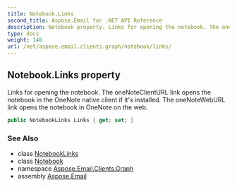 ```yaml
---
title: Notebook.Links
second_title: Aspose.Email for .NET API Reference
description: Notebook property. Links for opening the notebook. The oneNoteClientURL link opens the notebook in the OneNote native client if its installed. The oneNoteWebURL link opens the notebook in OneNote on the web
type: docs
weight: 140
url: /net/aspose.email.clients.graph/notebook/links/
---
```

## Notebook.Links property

Links for opening the notebook. The oneNoteClientURL link opens the notebook in the OneNote native client if it's installed. The oneNoteWebURL link opens the notebook in OneNote on the web.

```csharp
public NotebookLinks Links { get; set; }
```

### See Also

* class [NotebookLinks](../../notebooklinks/)
* class [Notebook](../)
* namespace [Aspose.Email.Clients.Graph](../../notebook/)
* assembly [Aspose.Email](../../../)


